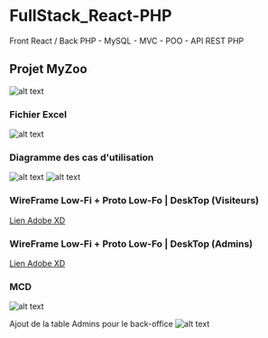 # FullStack_React-PHP
Front React / Back PHP - MySQL - MVC - POO - API REST PHP

## Projet MyZoo
![alt text](https://github.com/bezedache29/ProjetReact2/blob/master/img/myzoo.jpg)

### Fichier Excel

![alt text](https://github.com/bezedache29/ProjetReact2/blob/master/img/excel.jpg)

### Diagramme des cas d'utilisation

![alt text](https://github.com/bezedache29/ProjetReact2/blob/master/img/UseCaseVisiteurs.jpg)
![alt text](https://github.com/bezedache29/ProjetReact2/blob/master/img/UseCaseAdmins.jpg)

### WireFrame Low-Fi + Proto Low-Fo | DeskTop (Visiteurs)
[Lien Adobe XD](https://xd.adobe.com/view/14c724eb-f0ef-4328-a414-3cd9fc2605c1-4194/)

### WireFrame Low-Fi + Proto Low-Fo | DeskTop (Admins)
[Lien Adobe XD](https://xd.adobe.com/view/3a802be6-bd5c-479b-bea3-71613e828e1d-6fd3/)

### MCD
![alt text](https://github.com/bezedache29/ProjetReact2/blob/master/img/MCD.jpg)

Ajout de la table Admins pour le back-office
![alt text](https://github.com/bezedache29/ProjetReact2/blob/master/img/admins.jpg)
